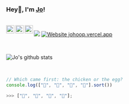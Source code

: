 ### Hey👋, I'm [Jo](https://johoop.vercel.app/)!

<br/>

<a href="http://discordapp.com/channels/@me/427189211905654794/">
  <img align="left" alt="Jo's Discord" width="22px" src="https://cdn.jsdelivr.net/npm/simple-icons@v3/icons/discord.svg" />
</a>
<a href="https://www.linkedin.com/in/jolienhoop/">
  <img align="left" alt="Jo's LinkdeIN" width="22px" src="https://cdn.jsdelivr.net/npm/simple-icons@v3/icons/linkedin.svg" />
</a>
<a href="https://t.me/jolienhoop">
  <img align="left" alt="Jo's Telegram" width="22px" src="https://cdn.jsdelivr.net/npm/simple-icons@v3/icons/telegram.svg" />
</a>

![](https://komarev.com/ghpvc/?username=JoHoop)
[![Website johoop.vercel.app](https://img.shields.io/website-up-down-green-red/http/shields.io.svg)](https://johoop.vercel.app)

<br />

![Jo's github stats](https://github-readme-stats.vercel.app/api?username=JoHoop&show_icons=true&hide=issues&hide_border=true)

<br />

```javascript
// Which came first: the chicken or the egg?
console.log(["🥚", "🐣", "🐥", "🐔"].sort())

>>> ["🐔", "🐣", "🐥", "🥚"];
```

